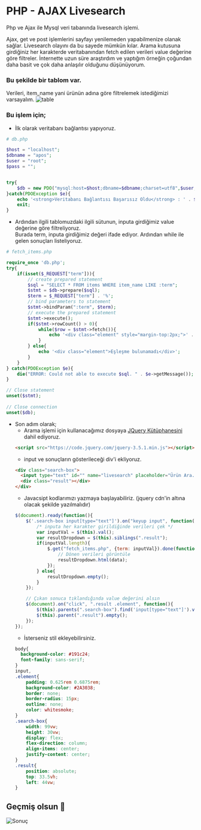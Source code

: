 # PHP - AJAX Livesearch
Php ve Ajax ile Mysql veri tabanında livesearch işlemi.  
  
Ajax, get ve post işlemlerini sayfayı yenilemeden yapabilmenize olanak sağlar. Livesearch olayını da bu sayede mümkün kılar. Arama kutusuna girdiğiniz her karakterde veritabanından fetch edilen verileri value değerine göre filtreler.
İnternette uzun süre araştırdım ve yaptığım örneğin çoğundan daha basit ve çok daha anlaşılır olduğunu düşünüyorum.  
  
### Bu şekilde bir tablom var.
Verileri, item_name yani ürünün adına göre filtrelemek istediğimizi varsayalım.
![table](https://user-images.githubusercontent.com/106887102/189295227-e5ac4f3b-a2da-4a5e-85bb-7f1cddcb001b.png)

   
   
### Bu işlem için;
- İlk olarak veritabanı bağlantısı yapıyoruz.
```php
# db.php  

$host = "localhost";
$dbname = "apos";
$user = "root";
$pass = "";


try{
    $db = new PDO("mysql:host=$host;dbname=$dbname;charset=utf8",$user,$pass);
}catch(PDOException $e){
    echo '<strong>Veritabanı Bağlantısı Başarısız Oldu</strong> : ' . $e->getMessage();
    exit;
}
```  

- Ardından ilgili tablomuzdaki ilgili sütunun, inputa girdiğimiz value değerine göre filtreliyoruz.  
Burada term, inputa girdiğimiz değeri ifade ediyor. Ardından while ile gelen sonuçları listeliyoruz.
```php
# fetch_items.php  

require_once 'db.php';
try{
    if(isset($_REQUEST["term"])){
        // create prepared statement
        $sql = "SELECT * FROM items WHERE item_name LIKE :term";
        $stmt = $db->prepare($sql);
        $term = $_REQUEST["term"] . '%';
        // bind parameters to statement
        $stmt->bindParam(":term", $term);
        // execute the prepared statement
        $stmt->execute();
        if($stmt->rowCount() > 0){
            while($row = $stmt->fetch()){
                echo '<div class="element" style="margin-top:2px;">' . $row["item_name"] . '</div>';
            }
        } else{
            echo '<div class="element">Eşleşme bulunamadı</div>';
        }
    }  
} catch(PDOException $e){
    die("ERROR: Could not able to execute $sql. " . $e->getMessage());
}

// Close statement
unset($stmt);
 
// Close connection
unset($db);
```  

- Son adım olarak;
  - Arama işlemi için kullanacağımız dosyaya [JQuery Kütüphanesini](https://code.jquery.com/jquery-3.5.1.min.js) dahil ediyoruz.
  ```html
  <script src="https://code.jquery.com/jquery-3.5.1.min.js"></script>
  ```
  - input ve sonuçların gösterileceği div'i ekliyoruz.
  ```html
  <div class="search-box">
    <input type="text" id="" name="livesearch" placeholder="Ürün Ara.." ><br>
    <div class="result"></div>
  </div>
  ```
  - Javacsipt kodlarımızı yazmaya başlayabiliriz. (jquery cdn'in altına olacak şekilde yazılmalıdır)
  ```javascript
  $(document).ready(function(){
      $('.search-box input[type="text"]').on("keyup input", function(){
          /* inputa her karakter girildiğinde verileri çek */
          var inputVal = $(this).val();
          var resultDropdown = $(this).siblings(".result");
          if(inputVal.length){
              $.get("fetch_items.php", {term: inputVal}).done(function(data){
                  // Dönen verileri görüntüle
                  resultDropdown.html(data);
              });
          } else{
              resultDropdown.empty();
          }
      });

      // Çıkan sonuca tıklandığında value değerini alsın
      $(document).on("click", ".result .element", function(){
          $(this).parents(".search-box").find('input[type="text"]').val($(this).text());
          $(this).parent(".result").empty();
      });
  });
  ```
  - İsterseniz stil ekleyebilirsiniz.
  ```css
  body{
    background-color: #191c24;
    font-family: sans-serif;
  }
  input,
  .element{
      padding: 0.625rem 0.6875rem;
      background-color: #2A3038;
      border: none;
      border-radius: 15px;
      outline: none;
      color: whitesmoke;
  }
  .search-box{
      width: 99vw;
      height: 30vw;
      display: flex;
      flex-direction: column;
      align-items: center;
      justify-content: center;
  }
  .result{
      position: absolute;
      top: 33.5vh;
      left: 44vw;
  }
  ```
 ## Geçmiş olsun 👻

![Sonuç](https://user-images.githubusercontent.com/106887102/189302420-1737fb2b-e39b-4e46-ac05-c3e46f7e7a67.gif)



